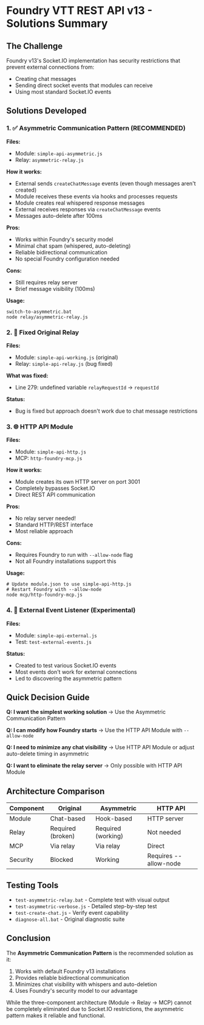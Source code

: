 # Foundry VTT REST API v13 - Solutions Summary

## The Challenge

Foundry v13's Socket.IO implementation has security restrictions that prevent external connections from:
- Creating chat messages
- Sending direct socket events that modules can receive
- Using most standard Socket.IO events

## Solutions Developed

### 1. ✅ Asymmetric Communication Pattern (RECOMMENDED)

**Files:**
- Module: `simple-api-asymmetric.js`
- Relay: `asymmetric-relay.js`

**How it works:**
- External sends `createChatMessage` events (even though messages aren't created)
- Module receives these events via hooks and processes requests
- Module creates real whispered response messages
- External receives responses via `createChatMessage` events
- Messages auto-delete after 100ms

**Pros:**
- Works within Foundry's security model
- Minimal chat spam (whispered, auto-deleting)
- Reliable bidirectional communication
- No special Foundry configuration needed

**Cons:**
- Still requires relay server
- Brief message visibility (100ms)

**Usage:**
```batch
switch-to-asymmetric.bat
node relay/asymmetric-relay.js
```

### 2. 🔧 Fixed Original Relay

**Files:**
- Module: `simple-api-working.js` (original)
- Relay: `simple-api-relay.js` (bug fixed)

**What was fixed:**
- Line 279: undefined variable `relayRequestId` → `requestId`

**Status:**
- Bug is fixed but approach doesn't work due to chat message restrictions

### 3. 🌐 HTTP API Module

**Files:**
- Module: `simple-api-http.js`
- MCP: `http-foundry-mcp.js`

**How it works:**
- Module creates its own HTTP server on port 3001
- Completely bypasses Socket.IO
- Direct REST API communication

**Pros:**
- No relay server needed!
- Standard HTTP/REST interface
- Most reliable approach

**Cons:**
- Requires Foundry to run with `--allow-node` flag
- Not all Foundry installations support this

**Usage:**
```batch
# Update module.json to use simple-api-http.js
# Restart Foundry with --allow-node
node mcp/http-foundry-mcp.js
```

### 4. 🧪 External Event Listener (Experimental)

**Files:**
- Module: `simple-api-external.js`
- Test: `test-external-events.js`

**Status:**
- Created to test various Socket.IO events
- Most events don't work for external connections
- Led to discovering the asymmetric pattern

## Quick Decision Guide

**Q: I want the simplest working solution**
→ Use the Asymmetric Communication Pattern

**Q: I can modify how Foundry starts**
→ Use the HTTP API Module with `--allow-node`

**Q: I need to minimize any chat visibility**
→ Use HTTP API Module or adjust auto-delete timing in asymmetric

**Q: I want to eliminate the relay server**
→ Only possible with HTTP API Module

## Architecture Comparison

| Component | Original | Asymmetric | HTTP API |
|-----------|----------|------------|----------|
| Module | Chat-based | Hook-based | HTTP server |
| Relay | Required (broken) | Required (working) | Not needed |
| MCP | Via relay | Via relay | Direct |
| Security | Blocked | Working | Requires --allow-node |

## Testing Tools

- `test-asymmetric-relay.bat` - Complete test with visual output
- `test-asymmetric-verbose.js` - Detailed step-by-step test
- `test-create-chat.js` - Verify event capability
- `diagnose-all.bat` - Original diagnostic suite

## Conclusion

The **Asymmetric Communication Pattern** is the recommended solution as it:
1. Works with default Foundry v13 installations
2. Provides reliable bidirectional communication
3. Minimizes chat visibility with whispers and auto-deletion
4. Uses Foundry's security model to our advantage

While the three-component architecture (Module → Relay → MCP) cannot be completely eliminated due to Socket.IO restrictions, the asymmetric pattern makes it reliable and functional.